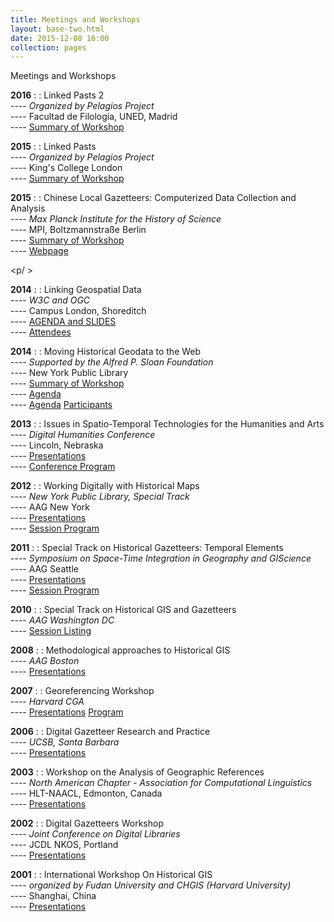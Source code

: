 ```yaml
---
title: Meetings and Workshops
layout: base-two.html
date: 2015-12-08 16:00
collection: pages
---
```

<div class="chunk">
<span class="eel">
Meetings and Workshops
</span>

<p>
<b>2016</b> : : <span class="anago"> Linked Pasts 2</span>
<br>---- <i>Organized by Pelagios Project</i>
<br>---- Facultad de Filología, UNED, Madrid</b>
<br>---- <a href="../agendas/linkedpasts2.html">Summary of Workshop</a> 
<p />

<p>
<b>2015</b> : : <span class="anago"> Linked Pasts</span>
<br>---- <i>Organized by Pelagios Project</i>
<br>---- King's College London</b>
<br>---- <a href="http://ariadne-infrastructure.eu/News/ARIADNE-at-Linked-Pasts" target="_new">Summary of Workshop</a> 
<p />

<b>2015</b> : : <span class="anago">Chinese Local Gazetteers: Computerized Data Collection and Analysis</span>
<br>---- <i>Max Planck Institute for the History of Science</i>
<br>---- MPI, Boltzmannstraße Berlin</b>
<br>---- <a href="https://drupal.mpiwg-berlin.mpg.de/workshops/system/files/MPIWG%20LG%20workshop%20report_FINAL.pdf" target="_new">Summary of Workshop</a>
<br>---- <a href="https://www.mpiwg-berlin.mpg.de/en/research/projects/departmentSchaefer_SPC_MS_LocalGazetteers" target="_new">Webpage</a>
       
<p/ >

<b>2014</b> : : <span class="anago">Linking Geospatial Data</span>
<br>---- <i>W3C and OGC</i>
<br>---- Campus London, Shoreditch</b>
<br>---- <a href="https://www.w3.org/2014/03/lgd/agenda" target="_new">AGENDA and SLIDES</a>
<br>---- <a href="https://www.w3.org/2014/03/lgd/attendees" target="_new">Attendees</a>

<p />

<b>2014</b> : : <span class="anago">Moving Historical Geodata to the Web</span>
<br>---- <i>Supported by the Alfred P. Sloan Foundation</i>
<br>---- New York Public Library
<br>---- <a href="http://gis.harvard.edu/services/blog/moving-historical-geodata-web" target="_new">Summary of Workshop</a>
<br>---- <a href="http://sendai.hmdc.harvard.edu/cga_website_files/PDF_misc/SloanNYPL-MovingHistoricalGeodatatotheWeb-Agenda.pdf" target="_new">Agenda</a>
<br>---- <a href="http://sendai.hmdc.harvard.edu/cga_website_files/PDF_misc/SloanNYPL-MovingHistoricalGeodatatotheWeb-Agenda.pdf" target="_new">Agenda</a>
<a href="http://sendai.hmdc.harvard.edu/cga_website_files/PDF_misc/SloanNYPL-MovingHistoricalGeodatatotheWeb-ParticipantBios.pdf" target="_new">Participants</a>

<p />


<b>2013</b> : : <span class="anago">Issues in Spatio-Temporal Technologies for the Humanities and Arts</span>
<br>---- <i>Digital Humanities Conference</i>
<br>---- Lincoln, Nebraska
<br>---- <a href="../agendas/dh_2013.html" target="_new">Presentations</a>
<br>---- <a href="http://dh2013.unl.edu/schedule-and-events/program/" target="_new">Conference Program</a>

<p />


<b>2012</b> : : <span class="anago">Working Digitally with Historical Maps</span>
<br>---- <i>New York Public Library, Special Track</i>
<br>---- AAG New York
<br>---- <a href="../agendas/aag_2012.html" target="_new">Presentations</a>
<br>---- <a href="http://cga-download.hmdc.harvard.edu/publish_web/2012_AAG/AAG_2012_Feb25th_NYPL.pdf" target="_new">Session Program</a>

<p />


<b>2011</b> : : <span class="anago">Special Track on Historical Gazetteers:  Temporal Elements</span>
<br>---- <i>Symposium on Space-Time Integration in Geography and GIScience</i>
<br>---- AAG Seattle
<br>---- <a href="http://gis.harvard.edu/events/seminar-series/aag-2011-special-track-historical-gazetteers" target="_new">Presentations</a>
<br>----      <a href="http://cga-download.hmdc.harvard.edu/publish_web/2011_AAG_Gazetteer/AAG2011_HistGazSessions_1Apr11.pdf" target="_new">Session Program</a> 

<p />

<b>2010</b> : : <span class="anago">Special Track on Historical GIS and Gazetteers</span>
<br>---- <i>AAG Washington DC</i>
<br>---- <a href="http://cga-download.hmdc.harvard.edu/publish_web/website_files/PDF_MISC/AAG_Gazetteers_sessions_2010.pdf" target="_new">Session Listing</a>

<p />

<b>2008</b> : : <span class="anago">Methodological approaches to Historical GIS</span>
<br>---- <i>AAG Boston</i>
<br>---- <a href="../agendas/aag_2008.html">Presentations</a>

<p />


<b>2007</b> : : <span class="anago">Georeferencing Workshop</span>
<br>---- <i>Harvard CGA</i>
<br>---- <a href="http://gis.harvard.edu/events/conferences/2008-cga-conference-challenges-and-solutions-assigning-geographic-location" target="_new">Presentations</a>
<a href="https://cga-download.hmdc.harvard.edu/publish_web/Annual_Spring_Workshops/2008_georef/presentations/Start.pdf" target="_new">Program</a>
<p />

<b>2006</b> : : <span class="anago">Digital Gazetteer Research and Practice</span>
<br>---- <i>UCSB, Santa Barbara</i>
<br>---- <a href="http://ncgia.ucsb.edu/projects/nga/" target="_new">Presentations</a>

<p />

<b>2003</b> : : <span class="anago">Workshop on the Analysis of Geographic References</span>
<br>---- <i>North American Chapter - Association for Computational Linguistics</i>
<br>---- HLT-NAACL, Edmonton, Canada
<br>---- <a href="http://kornai.com/NAACL/WS9/" target="_new">Presentations</a>

<p />


<b>2002</b> : : <span class="anago">Digital Gazetteers Workshop</span>
<br>---- <i>Joint Conference on Digital Libraries</i>
<br>---- JCDL NKOS, Portland
<br>---- <a href="http://nkos.slis.kent.edu/DL02workshop.htm" target="_new">Presentations</a>

<p /><p />

<b>2001</b> : : <span class="anago">International Workshop On Historical GIS</span>
<br>---- <i>organized by Fudan University and CHGIS (Harvard University)</i>
<br>---- Shanghai, China
<br>---- <a href="../agendas/shanghai_2001.html">Presentations</a>


</div>